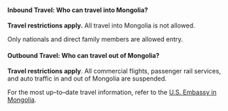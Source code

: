 #### Inbound Travel: Who can travel into Mongolia?

**Travel restrictions apply.** All travel into Mongolia is not allowed.

Only nationals and direct family members are allowed entry.

#### Outbound Travel: Who can travel out of Mongolia?

**Travel restrictions apply**. All commercial flights, passenger rail services, and auto traffic in and out of Mongolia are suspended.

For the most up–to–date travel information, refer to the [U.S. Embassy in Mongolia](https://mn.usembassy.gov/covid-19-information/).

